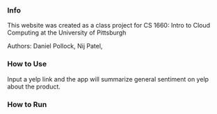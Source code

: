 ### Info
This website was created as a class project for CS 1660: Intro to Cloud Computing at the University of Pittsburgh

Authors: Daniel Pollock, Nij Patel,

### How to Use

Input a yelp link and the app will summarize general sentiment on yelp about the product.


### How to Run

